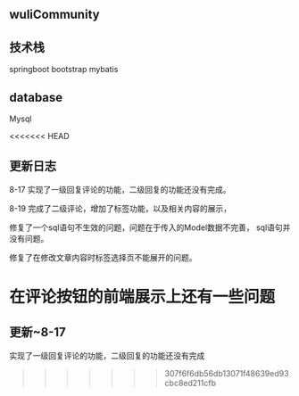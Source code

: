## wuliCommunity

## 技术栈
springboot 
bootstrap 
mybatis

## database
Mysql 

<<<<<<< HEAD
## 更新日志
8-17 实现了一级回复评论的功能，二级回复的功能还没有完成。

8-19 完成了二级评论，增加了标签功能，以及相关内容的展示，

修复了一个sql语句不生效的问题，问题在于传入的Model数据不完善，
sql语句并没有问题。

修复了在修改文章内容时标签选择页不能展开的问题。

在评论按钮的前端展示上还有一些问题
=======
## 更新~8-17
实现了一级回复评论的功能，二级回复的功能还没有完成
>>>>>>> 307f6f6db56db13071f48639ed93cbc8ed211cfb
